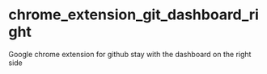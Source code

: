 # chrome_extension_git_dashboard_right
Google chrome extension for github stay with the dashboard on the right side
